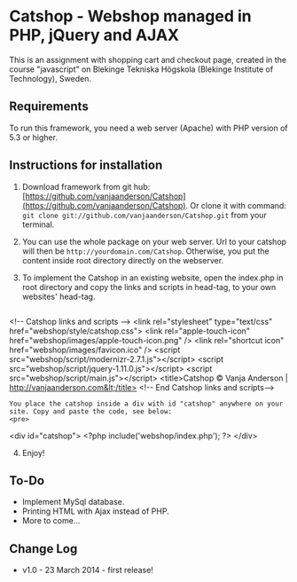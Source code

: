 Catshop - Webshop managed in PHP, jQuery and AJAX
=================================================
This is an assignment with shopping cart and checkout page, created in the course "javascript" on Blekinge Tekniska Högskola (Blekinge Institute of Technology), Sweden.

Requirements
------------
To run this framework, you need a web server (Apache) with PHP version of 5.3 or higher. 

Instructions for installation
-----------------------------
1. Download framework from git hub: [https://github.com/vanjaanderson/Catshop](https://github.com/vanjaanderson/Catshop). Or clone it with command: `git clone git://github.com/vanjaanderson/Catshop.git` from your terminal.

2. You can use the whole package on your web server. Url to your catshop will then be `http://yourdomain.com/Catshop`. Otherwise, you put the content inside root directory directly on the webserver. 

3. To implement the Catshop in an existing website, open the index.php in root directory and copy the links and scripts in head-tag, to your own websites' head-tag. 
	<pre>
&lt;!-- Catshop links and scripts -->
	&lt;link rel="stylesheet" type="text/css" href="webshop/style/catshop.css">
	&lt;link rel="apple-touch-icon" href="webshop/images/apple-touch-icon.png" />
	&lt;link rel="shortcut icon"  href="webshop/images/favicon.ico" />
	&lt;script src="webshop/script/modernizr-2.7.1.js">&lt;/script>
	&lt;script src="webshop/script/jquery-1.11.0.js">&lt;/script>
	&lt;script src="webshop/script/main.js">&lt;/script>
	&lt;title>Catshop &copy; Vanja Anderson | http://vanjaanderson.com&lt;/title>
&lt;!-- End Catshop links and scripts--></pre>

	You place the catshop inside a div with id "catshop" anywhere on your site. Copy and paste the code, see below:
	<pre>
&lt;div id="catshop">
 	&lt;?php include('webshop/index.php'); ?>
&lt;/div></pre>

4. Enjoy!


To-Do
-----
* Implement MySql database.
* Printing HTML with Ajax instead of PHP.
* More to come...

Change Log
----------------
* v1.0 - 23 March 2014 - first release!